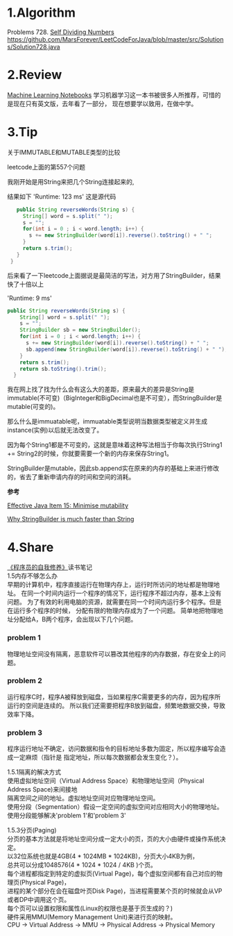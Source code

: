 
# 1.Algorithm

Problems 728. [Self Dividing Numbers](https://leetcode.com/problems/unique-morse-code-words/)
https://github.com/MarsForever/LeetCodeForJava/blob/master/src/Solutions/Solution728.java

# 2.Review
[Machine Learning Notebooks](https://github.com/ageron/handson-ml)
学习机器学习这一本书被很多人所推荐，可惜的是现在只有英文版，去年看了一部分，
现在想要学以致用，在做中学。

# 3.Tip
关于IMMUTABLE和MUTABLE类型的比较  

leetcode上面的第557个问题

我刚开始是用String来把几个String连接起来的,

结果如下 'Runtime: 123 ms' 这是源代码

```java
   public String reverseWords(String s) {
     String[] word = s.split(" ");
     s = "";
     for(int i = 0 ; i < word.length; i++) {
       s += new StringBuilder(word[i]).reverse().toString() + " ";
     }
     return s.trim();
   }
 }
```



后来看了一下leetcode上面据说是最简洁的写法，对方用了StringBuilder，结果快了十倍以上

'Runtime: 9 ms'

 ```java
public String reverseWords(String s) {
     String[] word = s.split(" ");
     s = "";
     StringBuilder sb = new StringBuilder();
     for(int i = 0 ; i < word.length; i++) {
       s += new StringBuilder(word[i]).reverse().toString() + " ";
       sb.append(new StringBuilder(word[i]).reverse().toString() + " ");
     }
     return s.trim();
     return sb.toString().trim();
   }
 ```

我在网上找了找为什么会有这么大的差距，原来最大的差异是String是immutable(不可变)（BigInteger和BigDecimal也是不可变），而StringBuilder是mutable(可变的)。

那么什么是immuatable呢，immuatable类型说明当数据类型被定义并生成instance(实例)以后就无法改变了。

因为每个String1都是不可变的，这就是意味着这种写法相当于你每次执行String1 += String2的时候，你就要需要一个新的内存来保存String1。

StringBuilder是mutable，因此sb.append实在原来的内存的基础上来进行修改的，省去了重新申请内存的时间和空间的消耗。

**参考**

[Effective Java Item 15: Minimise mutability](https://medium.com/@rufuszh90/effective-java-item-15-minimise-mutability-2526108ac7f1)

[Why StringBuilder is much faster than String](https://stackoverflow.com/questions/22439177/why-stringbuilder-is-much-faster-than-string)

# 4.Share
[《程序员的自我修养》](https://book.douban.com/subject/3652388/)读书笔记  
1.5内存不够怎么办  
早期的计算机中，程序直接运行在物理内存上，运行时所访问的地址都是物理地址。
在同一个时间内运行一个程序的情况下，运行程序不超过内存，基本上没有问题。
为了有效的利用电脑的资源，就需要在同一个时间内运行多个程序。但是在运行多个程序的时候，
分配有限的物理内存成为了一个问题。
简单地把物理地址分配给A，B两个程序，会出现以下几个问题。
### problem 1
物理地址空间没有隔离，恶意软件可以篡改其他程序的内存数据，存在安全上的问题。
### problem 2
运行程序C时，程序A被释放到磁盘，当如果程序C需要更多的内存，因为程序所运行的空间是连续的。
所以我们还需要把程序B放到磁盘，频繁地数据交换，导致效率下降。
### problem 3
程序运行地址不确定，访问数据和指令的目标地址多数为固定，所以程序编写会造成一定麻烦（指针是
指定地址，所以每次数据都会发生变化？）。

1.5.1隔离的解决方式  
使用虚拟地址空间（Virtual Address Space）和物理地址空间（Physical Address Space)来间接地  
隔离空间之间的地址。虚拟地址空间对应物理地址空间。  
使用分段（Segmentation）假设一定空间的虚拟空间对应相同大小的物理地址。  
使用分段能够解决'problem 1'和'problem 3'  

1.5.3分页(Paging)  
分页的基本方法就是将地址空间分成一定大小的页，页的大小由硬件或操作系统决定。  
以32位系统也就是4GB(4 * 1024MB * 1024KB)，分页大小4KB为例，  
总共可以分成1048576(4 * 1024 * 1024 / 4KB )个页。  
每个进程都指定到特定的虚拟页(Virtual Page)，每个虚拟空间都有自己对应的物理页(Physical Page)，  
进程的某个部分在会在磁盘叶页Disk Page)，当进程需要某个页的时候就会从VP或者DP中调用这个页。  
每个页可以设置权限和属性(Linux的权限也是基于页生成的？)  
硬件采用MMU(Memory Management Unit)来进行页的映射。  
CPU -> Virtual Address -> MMU -> Physical Address -> Physical Memory  